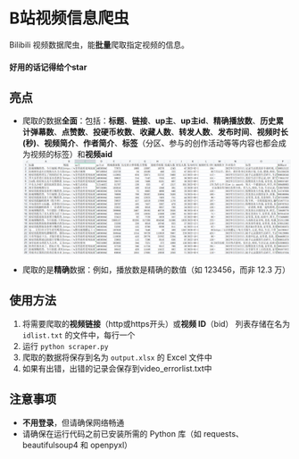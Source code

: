 # B站视频信息爬虫

Bilibili 视频数据爬虫，能**批量**爬取指定视频的信息。
#### 好用的话记得给个star

## 亮点

- 爬取的数据**全面**：包括：**标题**、**链接**、**up主**、**up主id**、**精确播放数**、**历史累计弹幕数**、**点赞数**、**投硬币枚数**、**收藏人数**、**转发人数**、**发布时间**、**视频时长(秒)**、**视频简介**、**作者简介**、**标签**（分区、参与的创作活动等等内容也都会成为视频的标签）和**视频aid**
![image](https://github.com/Ghauster/Bilivideoinfo/blob/main/output-sample.png)

- 爬取的是**精确**数据：例如，播放数是精确的数值（如 123456，而非 12.3 万）

## 使用方法

1. 将需要爬取的**视频链接**（http或https开头）或**视频 ID**（bid） 列表存储在名为 `idlist.txt` 的文件中，每行一个
2. 运行 `python scraper.py`
3. 爬取的数据将保存到名为 `output.xlsx` 的 Excel 文件中
4. 如果有出错，出错的记录会保存到video_errorlist.txt中

## 注意事项

- **不用登录**，但请确保网络畅通
- 请确保在运行代码之前已安装所需的 Python 库（如 requests、beautifulsoup4 和 openpyxl）
